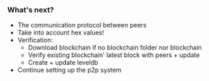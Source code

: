 ### What's next?
- The communication protocol between peers
- Take into account hex values!
- Verification:
  + Download blockchain if no blockchain folder nor blockchain
  + Verify existing blockchain' latest block with peers + update
  + Create + update leveldb
- Continue setting up the p2p system